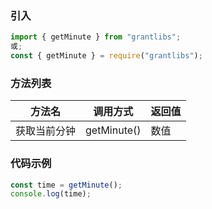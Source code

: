 ### 引入

```js
import { getMinute } from "grantlibs";
或;
const { getMinute } = require("grantlibs");
```

### 方法列表

| 方法名       | 调用方式    | 返回值 |
| ------------ | ----------- | ------ |
| 获取当前分钟 | getMinute() | 数值   |

### 代码示例

```js
const time = getMinute();
console.log(time);
```
